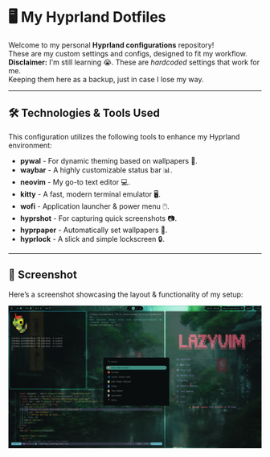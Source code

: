 # 🖥️ **My Hyprland Dotfiles**

Welcome to my personal **Hyprland configurations** repository!  
These are my custom settings and configs, designed to fit my workflow.  
**Disclaimer:** I'm still learning 😭. These are *hardcoded* settings that work for me.  
Keeping them here as a backup, just in case I lose my way.

---

## 🛠️ **Technologies & Tools Used**

This configuration utilizes the following tools to enhance my Hyprland environment:

- **pywal** - For dynamic theming based on wallpapers 🎨.  
- **waybar** - A highly customizable status bar 📊.  
- **neovim** - My go-to text editor 💻.  
- **kitty** - A fast, modern terminal emulator 🖥️.  
- **wofi** - Application launcher & power menu 🖱️.  
- **hyprshot** - For capturing quick screenshots 📷.  
- **hyprpaper** - Automatically set wallpapers 🌅.  
- **hyprlock** - A slick and simple lockscreen 🔒.

---

## 📸 **Screenshot**

Here’s a screenshot showcasing the layout & functionality of my setup:

![Screenshot](images/example.png)